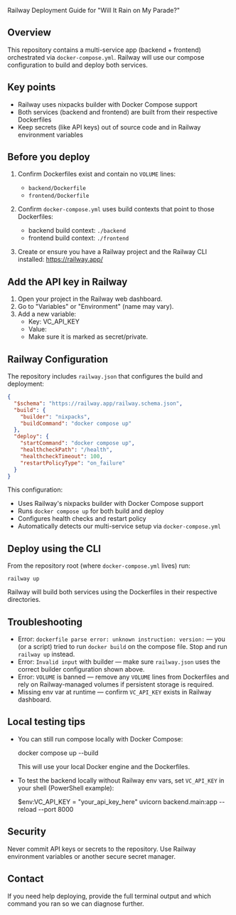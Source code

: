 Railway Deployment Guide for "Will It Rain on My Parade?"

Overview
--------
This repository contains a multi-service app (backend + frontend) orchestrated via `docker-compose.yml`.
Railway will use our compose configuration to build and deploy both services.

Key points
----------
- Railway uses nixpacks builder with Docker Compose support
- Both services (backend and frontend) are built from their respective Dockerfiles
- Keep secrets (like API keys) out of source code and in Railway environment variables

Before you deploy
-----------------
1. Confirm Dockerfiles exist and contain no `VOLUME` lines:
   - `backend/Dockerfile`
   - `frontend/Dockerfile`

2. Confirm `docker-compose.yml` uses build contexts that point to those Dockerfiles:
   - backend build context: `./backend`
   - frontend build context: `./frontend`

3. Create or ensure you have a Railway project and the Railway CLI installed: https://railway.app/

Add the API key in Railway
-------------------------
1. Open your project in the Railway web dashboard.
2. Go to "Variables" or "Environment" (name may vary).
3. Add a new variable:
   - Key: VC_API_KEY
   - Value: <your VisualCrossing API key>
   - Make sure it is marked as secret/private.

Railway Configuration
-------------------
The repository includes `railway.json` that configures the build and deployment:

```json
{
  "$schema": "https://railway.app/railway.schema.json",
  "build": {
    "builder": "nixpacks",
    "buildCommand": "docker compose up"
  },
  "deploy": {
    "startCommand": "docker compose up",
    "healthcheckPath": "/health",
    "healthcheckTimeout": 100,
    "restartPolicyType": "on_failure"
  }
}
```

This configuration:
- Uses Railway's nixpacks builder with Docker Compose support
- Runs `docker compose up` for both build and deploy
- Configures health checks and restart policy
- Automatically detects our multi-service setup via `docker-compose.yml`

Deploy using the CLI
--------------------
From the repository root (where `docker-compose.yml` lives) run:

    railway up

Railway will build both services using the Dockerfiles in their respective directories.

Troubleshooting
---------------
- Error: `dockerfile parse error: unknown instruction: version:` — you (or a script) tried to run `docker build` on the compose file. Stop and run `railway up` instead.
- Error: `Invalid input` with builder — make sure `railway.json` uses the correct builder configuration shown above.
- Error: `VOLUME` is banned — remove any `VOLUME` lines from Dockerfiles and rely on Railway-managed volumes if persistent storage is required.
- Missing env var at runtime — confirm `VC_API_KEY` exists in Railway dashboard.

Local testing tips
------------------
- You can still run compose locally with Docker Compose:

    docker compose up --build

  This will use your local Docker engine and the Dockerfiles.

- To test the backend locally without Railway env vars, set `VC_API_KEY` in your shell (PowerShell example):

    $env:VC_API_KEY = "your_api_key_here"
    uvicorn backend.main:app --reload --port 8000

Security
--------
Never commit API keys or secrets to the repository. Use Railway environment variables or another secure secret manager.

Contact
-------
If you need help deploying, provide the full terminal output and which command you ran so we can diagnose further.